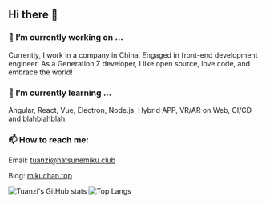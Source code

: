 ## Hi there 👋

### 🔭 I’m currently working on ...
Currently, I work in a company in China. Engaged in front-end development engineer. As a Generation Z developer, I like open source, love code, and embrace the world!
  
### 🌱 I’m currently learning ...
Angular, React, Vue, Electron, Node.js, Hybrid APP, VR/AR on Web, CI/CD and blahblahblah.
  
### 📫 How to reach me: 
Email: [tuanzi@hatsunemiku.club](mailto://tuanzi@hatsunemiku.club)

Blog: [mikuchan.top](https://www.mikuchan.top?ref=github.com/tuanzisama/tuanzisama)


![Tuanzi's GitHub stats](https://github-readme-stats.vercel.app/api?username=tuanzisama&show_icons=true&line_height=33.7)
![Top Langs](https://github-readme-stats.vercel.app/api/top-langs/?username=tuanzisama&hide=css&count_private=true)
